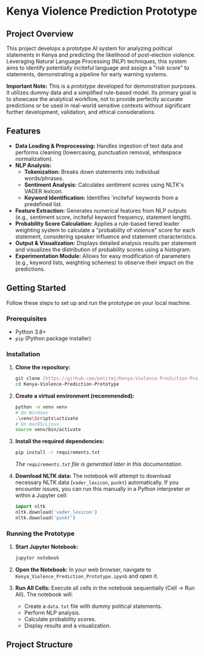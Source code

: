 # Kenya Violence Prediction Prototype

## Project Overview

This project develops a prototype AI system for analyzing political statements in Kenya and predicting the likelihood of post-election violence. Leveraging Natural Language Processing (NLP) techniques, this system aims to identify potentially inciteful language and assign a "risk score" to statements, demonstrating a pipeline for early warning systems.

**Important Note:** This is a *prototype* developed for demonstration purposes. It utilizes dummy data and a simplified rule-based model. Its primary goal is to showcase the analytical workflow, not to provide perfectly accurate predictions or be used in real-world sensitive contexts without significant further development, validation, and ethical considerations.

## Features

* **Data Loading & Preprocessing:** Handles ingestion of text data and performs cleaning (lowercasing, punctuation removal, whitespace normalization).
* **NLP Analysis:**
    * **Tokenization:** Breaks down statements into individual words/phrases.
    * **Sentiment Analysis:** Calculates sentiment scores using NLTK's VADER lexicon.
    * **Keyword Identification:** Identifies 'inciteful' keywords from a predefined list.
* **Feature Extraction:** Generates numerical features from NLP outputs (e.g., sentiment score, inciteful keyword frequency, statement length).
* **Probability Score Calculation:** Applies a rule-based tiered leader weighting system to calculate a "probability of violence" score for each statement, considering speaker influence and statement characteristics.
* **Output & Visualization:** Displays detailed analysis results per statement and visualizes the distribution of probability scores using a histogram.
* **Experimentation Module:** Allows for easy modification of parameters (e.g., keyword lists, weighting schemes) to observe their impact on the predictions.

## Getting Started

Follow these steps to set up and run the prototype on your local machine.

### Prerequisites

* Python 3.8+
* `pip` (Python package installer)

### Installation

1.  **Clone the repository:**

    ```bash
    git clone [https://github.com/petitmj/Kenya-Violence-Prediction-Prototype.git](https://github.com/petitmj/Kenya-Violence-Prediction-Prototype.git)
    cd Kenya-Violence-Prediction-Prototype
    ```

2.  **Create a virtual environment (recommended):**

    ```bash
    python -m venv venv
    # On Windows
    .\venv\Scripts\activate
    # On macOS/Linux
    source venv/bin/activate
    ```

3.  **Install the required dependencies:**

    ```bash
    pip install -r requirements.txt
    ```

    *The `requirements.txt` file is generated later in this documentation.*

4.  **Download NLTK data:**
    The notebook will attempt to download necessary NLTK data (`vader_lexicon`, `punkt`) automatically. If you encounter issues, you can run this manually in a Python interpreter or within a Jupyter cell:

    ```python
    import nltk
    nltk.download('vader_lexicon')
    nltk.download('punkt')
    ```

### Running the Prototype

1.  **Start Jupyter Notebook:**

    ```bash
    jupyter notebook
    ```

2.  **Open the Notebook:**
    In your web browser, navigate to `Kenya_Violence_Prediction_Prototype.ipynb` and open it.

3.  **Run All Cells:**
    Execute all cells in the notebook sequentially (Cell -> Run All). The notebook will:
    * Create a `data.txt` file with dummy political statements.
    * Perform NLP analysis.
    * Calculate probability scores.
    * Display results and a visualization.

## Project Structure
